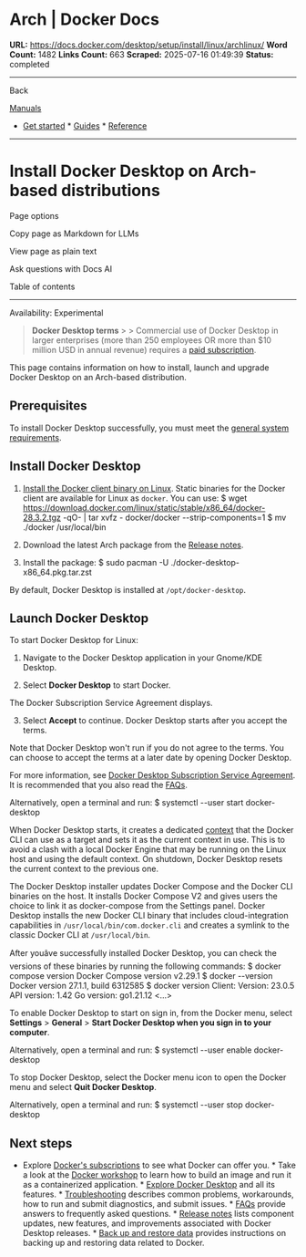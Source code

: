 # Arch | Docker Docs

**URL:** https://docs.docker.com/desktop/setup/install/linux/archlinux/
**Word Count:** 1482
**Links Count:** 663
**Scraped:** 2025-07-16 01:49:39
**Status:** completed

---

Back

[Manuals](https://docs.docker.com/manuals/)

  * [Get started](https://docs.docker.com/get-started/)   * [Guides](https://docs.docker.com/guides/)   * [Reference](https://docs.docker.com/reference/)

* * *

# Install Docker Desktop on Arch-based distributions

Page options

Copy page as Markdown for LLMs

View page as plain text

Ask questions with Docs AI

Table of contents

* * *

Availability: Experimental 

> **Docker Desktop terms** >  > Commercial use of Docker Desktop in larger enterprises \(more than 250 employees OR more than $10 million USD in annual revenue\) requires a [paid subscription](https://www.docker.com/pricing/).

This page contains information on how to install, launch and upgrade Docker Desktop on an Arch-based distribution.

## Prerequisites

To install Docker Desktop successfully, you must meet the [general system requirements](https://docs.docker.com/desktop/setup/install/linux/#general-system-requirements).

## Install Docker Desktop

  1. [Install the Docker client binary on Linux](https://docs.docker.com/engine/install/binaries/#install-daemon-and-client-binaries-on-linux). Static binaries for the Docker client are available for Linux as `docker`. You can use:                    $ wget https://download.docker.com/linux/static/stable/x86_64/docker-28.3.2.tgz -qO- | tar xvfz - docker/docker --strip-components=1          $ mv ./docker /usr/local/bin          

  2. Download the latest Arch package from the [Release notes](https://docs.docker.com/desktop/release-notes/).

  3. Install the package:                    $ sudo pacman -U ./docker-desktop-x86_64.pkg.tar.zst          

By default, Docker Desktop is installed at `/opt/docker-desktop`.

## Launch Docker Desktop

To start Docker Desktop for Linux:

  1. Navigate to the Docker Desktop application in your Gnome/KDE Desktop.

  2. Select **Docker Desktop** to start Docker.

The Docker Subscription Service Agreement displays.

  3. Select **Accept** to continue. Docker Desktop starts after you accept the terms.

Note that Docker Desktop won't run if you do not agree to the terms. You can choose to accept the terms at a later date by opening Docker Desktop.

For more information, see [Docker Desktop Subscription Service Agreement](https://www.docker.com/legal/docker-subscription-service-agreement). It is recommended that you also read the [FAQs](https://www.docker.com/pricing/faq).

Alternatively, open a terminal and run:               $ systemctl --user start docker-desktop     

When Docker Desktop starts, it creates a dedicated [context](https://docs.docker.com/engine/context/working-with-contexts) that the Docker CLI can use as a target and sets it as the current context in use. This is to avoid a clash with a local Docker Engine that may be running on the Linux host and using the default context. On shutdown, Docker Desktop resets the current context to the previous one.

The Docker Desktop installer updates Docker Compose and the Docker CLI binaries on the host. It installs Docker Compose V2 and gives users the choice to link it as docker-compose from the Settings panel. Docker Desktop installs the new Docker CLI binary that includes cloud-integration capabilities in `/usr/local/bin/com.docker.cli` and creates a symlink to the classic Docker CLI at `/usr/local/bin`.

After youâve successfully installed Docker Desktop, you can check the versions of these binaries by running the following commands:               $ docker compose version     Docker Compose version v2.29.1          $ docker --version     Docker version 27.1.1, build 6312585          $ docker version     Client:       Version:           23.0.5      API version:       1.42      Go version:        go1.21.12     <...>     

To enable Docker Desktop to start on sign in, from the Docker menu, select **Settings** > **General** > **Start Docker Desktop when you sign in to your computer**.

Alternatively, open a terminal and run:               $ systemctl --user enable docker-desktop     

To stop Docker Desktop, select the Docker menu icon to open the Docker menu and select **Quit Docker Desktop**.

Alternatively, open a terminal and run:               $ systemctl --user stop docker-desktop     

## Next steps

  * Explore [Docker's subscriptions](https://www.docker.com/pricing/) to see what Docker can offer you.   * Take a look at the [Docker workshop](https://docs.docker.com/get-started/workshop/) to learn how to build an image and run it as a containerized application.   * [Explore Docker Desktop](https://docs.docker.com/desktop/use-desktop/) and all its features.   * [Troubleshooting](https://docs.docker.com/desktop/troubleshoot-and-support/troubleshoot/) describes common problems, workarounds, how to run and submit diagnostics, and submit issues.   * [FAQs](https://docs.docker.com/desktop/troubleshoot-and-support/faqs/general/) provide answers to frequently asked questions.   * [Release notes](https://docs.docker.com/desktop/release-notes/) lists component updates, new features, and improvements associated with Docker Desktop releases.   * [Back up and restore data](https://docs.docker.com/desktop/settings-and-maintenance/backup-and-restore/) provides instructions on backing up and restoring data related to Docker.
